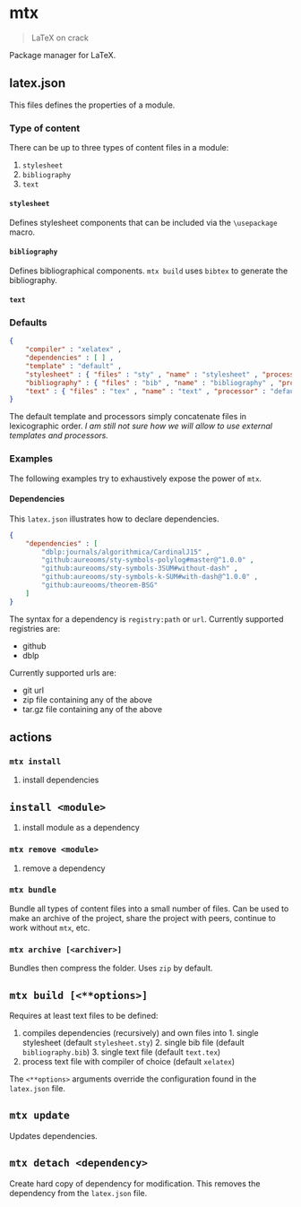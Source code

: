 # mtx
> LaTeX on crack

Package manager for LaTeX.

## latex.json

This files defines the properties of a module.

### Type of content

There can be up to three types of content files in a module:

  1. `stylesheet`
  2. `bibliography`
  3. `text`

#### `stylesheet`

Defines stylesheet components that can be included via the `\usepackage` macro.

#### `bibliography`

Defines bibliographical components. `mtx build` uses `bibtex` to generate the
bibliography.

#### `text`

### Defaults

```json
{
	"compiler" : "xelatex" ,
	"dependencies" : [ ] ,
	"template" : "default" ,
	"stylesheet" : { "files" : "sty" , "name" : "stylesheet" , "processor" : "default" } ,
	"bibliography" : { "files" : "bib" , "name" : "bibliography" , "processor" : "default" } ,
	"text" : { "files" : "tex" , "name" : "text" , "processor" : "default"} ,
}
```

The default template and processors simply concatenate files in lexicographic
order. *I am still not sure how we will allow to use external templates and
processors.*

### Examples

The following examples try to exhaustively expose the power of `mtx`.

#### Dependencies

This `latex.json` illustrates how to declare dependencies.

```json
{
	"dependencies" : [
		"dblp:journals/algorithmica/CardinalJ15" ,
		"github:aureooms/sty-symbols-polylog#master@^1.0.0" ,
		"github:aureooms/sty-symbols-3SUM#without-dash" ,
		"github:aureooms/sty-symbols-k-SUM#with-dash@^1.0.0" ,
		"github:aureooms/theorem-BSG"
	]
}
```

The syntax for a dependency is `registry:path` or `url`. Currently supported
registries are:

  - github
  - dblp

Currently supported urls are:

  - git url
  - zip file containing any of the above
  - tar.gz file containing any of the above

## actions

### `mtx install`

  1. install dependencies

## `install <module>`

  1. install module as a dependency

### `mtx remove <module>`

  1. remove a dependency

### `mtx bundle`

Bundle all types of content files into a small number of files. Can be used to
make an archive of the project, share the project with peers, continue to work
without `mtx`, etc.

### `mtx archive [<archiver>]`

Bundles then compress the folder. Uses `zip` by default.

## `mtx build [<**options>]`

Requires at least text files to be defined:

  1. compiles dependencies (recursively) and own files into
    1. single stylesheet (default `stylesheet.sty`)
    2. single bib file (default `bibliography.bib`)
    3. single text file (default `text.tex`)
  2. process text file with compiler of choice (default `xelatex`)

The `<**options>` arguments override the configuration found in the
`latex.json` file.

## `mtx update`

Updates dependencies.

## `mtx detach <dependency>`

Create hard copy of dependency for modification. This removes the dependency
from the `latex.json` file.
